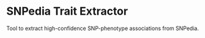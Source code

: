 # SNPedia Trait Extractor

Tool to extract high-confidence SNP-phenotype associations from SNPedia.
